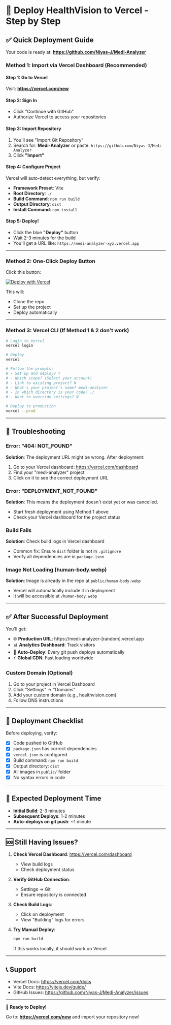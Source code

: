 # 🚀 Deploy HealthVision to Vercel - Step by Step

## ✅ Quick Deployment Guide

Your code is ready at: **https://github.com/Niyas-J/Medi-Analyzer**

### **Method 1: Import via Vercel Dashboard (Recommended)**

#### Step 1: Go to Vercel
Visit: **https://vercel.com/new**

#### Step 2: Sign In
- Click "Continue with GitHub"
- Authorize Vercel to access your repositories

#### Step 3: Import Repository
1. You'll see "Import Git Repository"
2. Search for: **Medi-Analyzer** or paste: `https://github.com/Niyas-J/Medi-Analyzer`
3. Click **"Import"**

#### Step 4: Configure Project
Vercel will auto-detect everything, but verify:
- **Framework Preset**: Vite
- **Root Directory**: `./`
- **Build Command**: `npm run build`
- **Output Directory**: `dist`
- **Install Command**: `npm install`

#### Step 5: Deploy!
- Click the blue **"Deploy"** button
- Wait 2-3 minutes for the build
- You'll get a URL like: `https://medi-analyzer-xyz.vercel.app`

---

### **Method 2: One-Click Deploy Button**

Click this button:

[![Deploy with Vercel](https://vercel.com/button)](https://vercel.com/new/clone?repository-url=https://github.com/Niyas-J/Medi-Analyzer)

This will:
- Clone the repo
- Set up the project
- Deploy automatically

---

### **Method 3: Vercel CLI (If Method 1 & 2 don't work)**

```bash
# Login to Vercel
vercel login

# Deploy
vercel

# Follow the prompts:
# - Set up and deploy? Y
# - Which scope? (Select your account)
# - Link to existing project? N
# - What's your project's name? medi-analyzer
# - In which directory is your code? ./
# - Want to override settings? N

# Deploy to production
vercel --prod
```

---

## 🔧 Troubleshooting

### Error: "404: NOT_FOUND"
**Solution**: The deployment URL might be wrong. After deployment:
1. Go to your Vercel dashboard: https://vercel.com/dashboard
2. Find your "medi-analyzer" project
3. Click on it to see the correct deployment URL

### Error: "DEPLOYMENT_NOT_FOUND"
**Solution**: This means the deployment doesn't exist yet or was cancelled.
- Start fresh deployment using Method 1 above
- Check your Vercel dashboard for the project status

### Build Fails
**Solution**: Check build logs in Vercel dashboard
- Common fix: Ensure `dist` folder is not in `.gitignore`
- Verify all dependencies are in `package.json`

### Image Not Loading (human-body.webp)
**Solution**: Image is already in the repo at `public/human-body.webp`
- Vercel will automatically include it in deployment
- It will be accessible at `/human-body.webp`

---

## ✅ After Successful Deployment

You'll get:
- 🌐 **Production URL**: https://medi-analyzer-[random].vercel.app
- 📊 **Analytics Dashboard**: Track visitors
- 🔄 **Auto-Deploy**: Every git push deploys automatically
- ⚡ **Global CDN**: Fast loading worldwide

### Custom Domain (Optional)
1. Go to your project in Vercel Dashboard
2. Click "Settings" → "Domains"
3. Add your custom domain (e.g., healthvision.com)
4. Follow DNS instructions

---

## 📝 Deployment Checklist

Before deploying, verify:
- [x] Code pushed to GitHub
- [x] `package.json` has correct dependencies
- [x] `vercel.json` is configured
- [x] Build command: `npm run build`
- [x] Output directory: `dist`
- [x] All images in `public/` folder
- [x] No syntax errors in code

---

## 🎯 Expected Deployment Time

- **Initial Build**: 2-3 minutes
- **Subsequent Deploys**: 1-2 minutes
- **Auto-deploys on git push**: ~1 minute

---

## 🆘 Still Having Issues?

1. **Check Vercel Dashboard**: https://vercel.com/dashboard
   - View build logs
   - Check deployment status

2. **Verify GitHub Connection**:
   - Settings → Git
   - Ensure repository is connected

3. **Check Build Logs**:
   - Click on deployment
   - View "Building" logs for errors

4. **Try Manual Deploy**:
   ```bash
   npm run build
   ```
   If this works locally, it should work on Vercel

---

## 📞 Support

- Vercel Docs: https://vercel.com/docs
- Vite Docs: https://vitejs.dev/guide/
- GitHub Issues: https://github.com/Niyas-J/Medi-Analyzer/issues

---

**🎉 Ready to Deploy!**

Go to: **https://vercel.com/new** and import your repository now!

